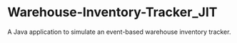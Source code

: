 # Warehouse-Inventory-Tracker_JIT
A Java application to simulate an event-based warehouse inventory tracker.

